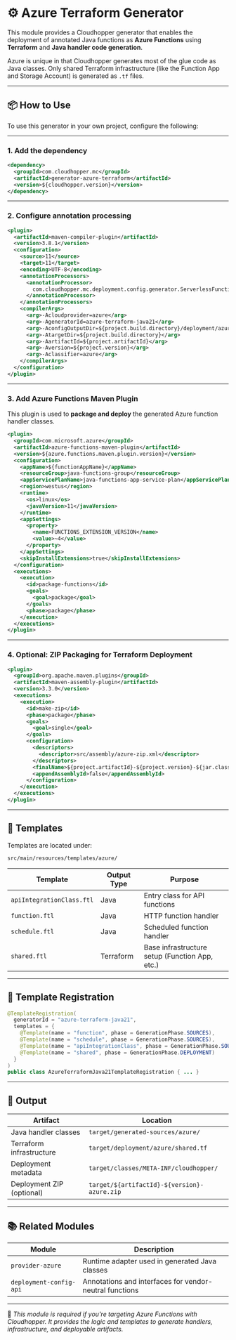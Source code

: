 # ⚙️ Azure Terraform Generator

This module provides a Cloudhopper generator that enables the deployment of annotated Java functions as **Azure Functions** using **Terraform** and **Java handler code generation**.

Azure is unique in that Cloudhopper generates most of the glue code as Java classes. Only shared Terraform infrastructure (like the Function App and Storage Account) is generated as `.tf` files.

---

## 📦 How to Use

To use this generator in your own project, configure the following:

---

### 1. Add the dependency

```xml
<dependency>
  <groupId>com.cloudhopper.mc</groupId>
  <artifactId>generator-azure-terraform</artifactId>
  <version>${cloudhopper.version}</version>
</dependency>
```

---

### 2. Configure annotation processing

```xml
<plugin>
  <artifactId>maven-compiler-plugin</artifactId>
  <version>3.8.1</version>
  <configuration>
    <source>11</source>
    <target>11</target>
    <encoding>UTF-8</encoding>
    <annotationProcessors>
      <annotationProcessor>
        com.cloudhopper.mc.deployment.config.generator.ServerlessFunctionProcessor
      </annotationProcessor>
    </annotationProcessors>
    <compilerArgs>
      <arg>-Acloudprovider=azure</arg>
      <arg>-AgeneratorId=azure-terraform-java21</arg>
      <arg>-AconfigOutputDir=${project.build.directory}/deployment/azure</arg>
      <arg>-AtargetDir=${project.build.directory}</arg>
      <arg>-AartifactId=${project.artifactId}</arg>
      <arg>-Aversion=${project.version}</arg>
      <arg>-Aclassifier=azure</arg>
    </compilerArgs>
  </configuration>
</plugin>
```

---

### 3. Add Azure Functions Maven Plugin

This plugin is used to **package and deploy** the generated Azure function handler classes.

```xml
<plugin>
  <groupId>com.microsoft.azure</groupId>
  <artifactId>azure-functions-maven-plugin</artifactId>
  <version>${azure.functions.maven.plugin.version}</version>
  <configuration>
    <appName>${functionAppName}</appName>
    <resourceGroup>java-functions-group</resourceGroup>
    <appServicePlanName>java-functions-app-service-plan</appServicePlanName>
    <region>westus</region>
    <runtime>
      <os>linux</os>
      <javaVersion>11</javaVersion>
    </runtime>
    <appSettings>
      <property>
        <name>FUNCTIONS_EXTENSION_VERSION</name>
        <value>~4</value>
      </property>
    </appSettings>
    <skipInstallExtensions>true</skipInstallExtensions>
  </configuration>
  <executions>
    <execution>
      <id>package-functions</id>
      <goals>
        <goal>package</goal>
      </goals>
      <phase>package</phase>
    </execution>
  </executions>
</plugin>
```

---

### 4. Optional: ZIP Packaging for Terraform Deployment

```xml
<plugin>
  <groupId>org.apache.maven.plugins</groupId>
  <artifactId>maven-assembly-plugin</artifactId>
  <version>3.3.0</version>
  <executions>
    <execution>
      <id>make-zip</id>
      <phase>package</phase>
      <goals>
        <goal>single</goal>
      </goals>
      <configuration>
        <descriptors>
          <descriptor>src/assembly/azure-zip.xml</descriptor>
        </descriptors>
        <finalName>${project.artifactId}-${project.version}-${jar.classifier}</finalName>
        <appendAssemblyId>false</appendAssemblyId>
      </configuration>
    </execution>
  </executions>
</plugin>
```

---

## 📁 Templates

Templates are located under:

```
src/main/resources/templates/azure/
```

| Template                 | Output Type | Purpose                                            |
|--------------------------|-------------|----------------------------------------------------|
| `apiIntegrationClass.ftl` | Java        | Entry class for API functions                      |
| `function.ftl`           | Java        | HTTP function handler                              |
| `schedule.ftl`           | Java        | Scheduled function handler                         |
| `shared.ftl`             | Terraform   | Base infrastructure setup (Function App, etc.)     |

---

## 🔌 Template Registration

```java
@TemplateRegistration(
  generatorId = "azure-terraform-java21",
  templates = {
    @Template(name = "function", phase = GenerationPhase.SOURCES),
    @Template(name = "schedule", phase = GenerationPhase.SOURCES),
    @Template(name = "apiIntegrationClass", phase = GenerationPhase.SOURCES),
    @Template(name = "shared", phase = GenerationPhase.DEPLOYMENT)
  }
)
public class AzureTerraformJava21TemplateRegistration { ... }
```

---

## 📂 Output

| Artifact                       | Location                                |
|--------------------------------|-----------------------------------------|
| Java handler classes           | `target/generated-sources/azure/`       |
| Terraform infrastructure       | `target/deployment/azure/shared.tf`     |
| Deployment metadata            | `target/classes/META-INF/cloudhopper/`  |
| Deployment ZIP (optional)      | `target/${artifactId}-${version}-azure.zip` |

---

## 📚 Related Modules

| Module              | Description                                                 |
|---------------------|-------------------------------------------------------------|
| `provider-azure`    | Runtime adapter used in generated Java classes              |
| `deployment-config-api` | Annotations and interfaces for vendor-neutral functions |

---

📝 *This module is required if you're targeting Azure Functions with Cloudhopper. It provides the logic and templates to generate handlers, infrastructure, and deployable artifacts.*
